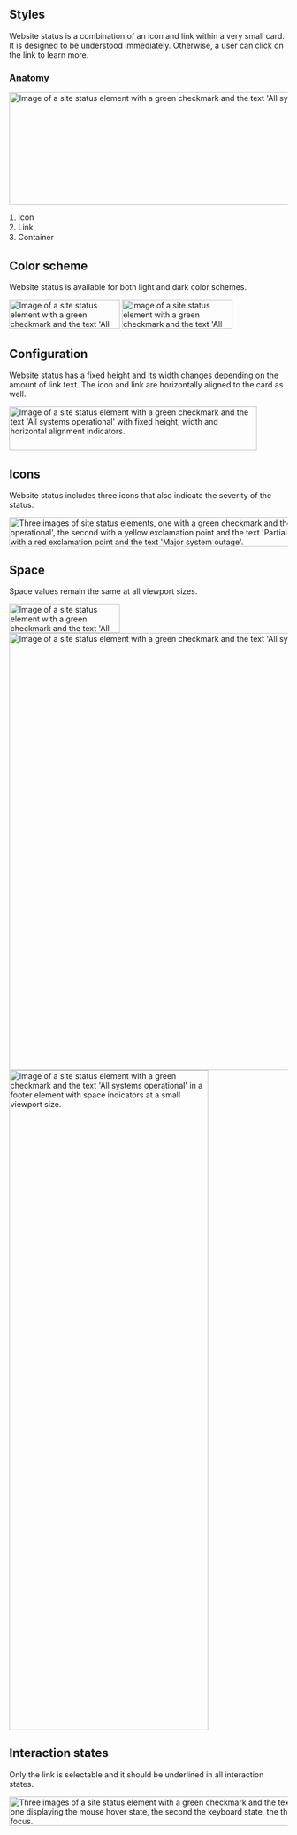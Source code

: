 <style data-helmet>
  figure {
    margin: 0;
  }
  figcaption ol {
    font-size: var(--rh-font-size-body-text-sm, 0.875rem);
    font-weight: var(--rh-font-weight-body-text-regular, 400);
    line-height: var(--rh-line-height-heading, 1.3);
    padding-inline-start: var(--rh-space-lg, 16px);
  }
  figure .example {
    margin-bottom: var(--rh-space-lg, 16px);
  }

  figure .example + figcaption {
    margin-bottom: var(--rh-space-4xl, 64px);
  }

  .example {
    width: 100%;
  }

  .example + .example {
    margin-top: unset;
    margin-block-start: unset;
  }
</style>


## Styles

Website status is a combination of an icon and link within a very small card. It is designed to be understood immediately. Otherwise, a user can click on the link to learn more.

### Anatomy

<figure>
  <uxdot-example color-palette="darkest">
    <img src="../site-status-anatomy.svg"
        alt="Image of a site status element with a green checkmark and the text 'All systems operational'"
        width="1000"
        height="203">
  </uxdot-example>
  <figcaption>
    <ol>
      <li>Icon</li>
      <li>Link</li>
      <li>Container</li>
    </ol>
  </figcaption>
</figure>


## Color scheme
<a id="theme"></a>

Website status is available for both light and dark color schemes.

<div class="grid sm-two-columns">
  <uxdot-example color-palette="darkest" width-adjustment="200px">
    <img src="../site-status-theme.svg"
        alt="Image of a site status element with a green checkmark and the text 'All systems operational on a dark background'"
        width="200"
        height="53">
  </uxdot-example>

  <uxdot-example width-adjustment="200px">
    <img src="../site-status-theme.svg"
        alt="Image of a site status element with a green checkmark and the text 'All systems operational on a light background'"
        width="200"
        height="53">
  </uxdot-example>
</div>


## Configuration

Website status has a fixed height and its width changes depending on the amount of link text. The icon and link are horizontally aligned to the card as well.

<uxdot-example color-palette="darkest" width-adjustment="448px">
  <img src="../site-status-configuration.svg"
        alt="Image of a site status element with a green checkmark and the text 'All systems operational' with fixed height, width and horizontal alignment indicators."
        width="448"
        height="80">
</uxdot-example>


## Icons

Website status includes three icons that also indicate the severity of the status.

<uxdot-example color-palette="darkest" width-adjustment="707px">
  <img src="../site-status-icons.svg"
        alt="Three images of site status elements, one with a green checkmark and the text 'All systems operational', the second with a yellow exclamation point and the text 'Partial system outage', and the third with a red exclamation point and the text 'Major system outage'."
        width="707"
        height="53">
</uxdot-example>


## Space

Space values remain the same at all viewport sizes.

<uxdot-example color-palette="darkest" width-adjustment="200px">
  <img src="../site-status-space.svg"
        alt="Image of a site status element with a green checkmark and the text 'All systems operational' with space indicators."
        width="200"
        height="53">
</uxdot-example>

<uxdot-example variant="full" no-border alignment="left" width-adjustment="992px">
  <img src="../site-status-footer.svg"
        alt="Image of a site status element with a green checkmark and the text 'All systems operational' in a footer element with space indicators."
        width="992"
        height="789">
</uxdot-example>

<uxdot-example  variant="full" no-border alignment="left" width-adjustment="360px">
  <img src="../site-status-footer-mobile.svg"
        alt="Image of a site status element with a green checkmark and the text 'All systems operational' in a footer element with space indicators at a small viewport size."
        width="360"
        height="1191">
</uxdot-example>

<uxdot-spacer-tokens-table tokens="md, lg, 2xl, 3xl"></uxdot-spacer-tokens-table>

## Interaction states

Only the link is selectable and it should be underlined in all interaction states.

<uxdot-example color-palette="darkest" width-adjustment="728px">
  <img src="../site-status-interaction-states.svg"
        alt="Three images of a site status element with a green checkmark and the text 'All systems operational' first one displaying the mouse hover state, the second the keyboard state, the third a combination of hover and focus."
        width="728"
        height="53">
</uxdot-example>
